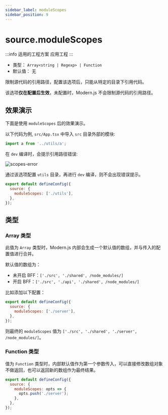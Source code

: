 ```yaml
---
sidebar_label: moduleScopes
sidebar_position: 9
---
```


# source.moduleScopes

:::info 适用的工程方案
应用工程
:::

- 类型： `Array<string | Regexp> | Function`
- 默认值： 无

限制源代码的引用路径，配置该选项后，只能从特定的目录下引用代码。

该选项**仅在配置后生效**，未配置时，Modern.js 不会限制源代码的引用路径。

## 效果演示

下面是使用 `moduleScopes` 后的效果演示。

以下代码为例, `src/App.tsx` 中导入 `src` 目录外部的模块:

```js title="src/App.tsx"
import a from '../utils/a';
```

在 `dev` 编译时，会提示引用路径错误:

![scopes-error](https://lf3-static.bytednsdoc.com/obj/eden-cn/aphqeh7uhohpquloj/modern-js/docs/module-scopes-error.png)

通过该选项配置 `utils` 目录，再进行 `dev` 编译，则不会出现错误提示。

```js title="modern.config.js"
export default defineConfig({
  source: {
    moduleScopes: ['./utils'],
  },
});
```

## 类型

### Array 类型

此值为 `Array` 类型时，Modern.js 内部会生成一个默认值的数组，并与传入的配置值进行合并。

默认值的数组为：

- 未开启 BFF：`['./src', './shared', /node_modules/]`
- 开启 BFF：`['./src', './api', './shared', /node_modules/]`

比如添加以下配置：

```js title="modern.config.js"
export default defineConfig({
  source: {
    moduleScopes: ['./server'],
  },
});
```

则最终的 `moduleScopes` 值为 `['./src', './shared', './server', /node_modules/]`。

### Function 类型

值为 `Function` 类型时，内部默认值作为第一个参数传入，可以直接修改数组对象不做返回，也可以返回新的数组作为最终结果。

```js title="modern.config.js"
export default defineConfig({
  source: {
    moduleScopes: opts => {
      opts.push('./server');
    },
  },
});
```
